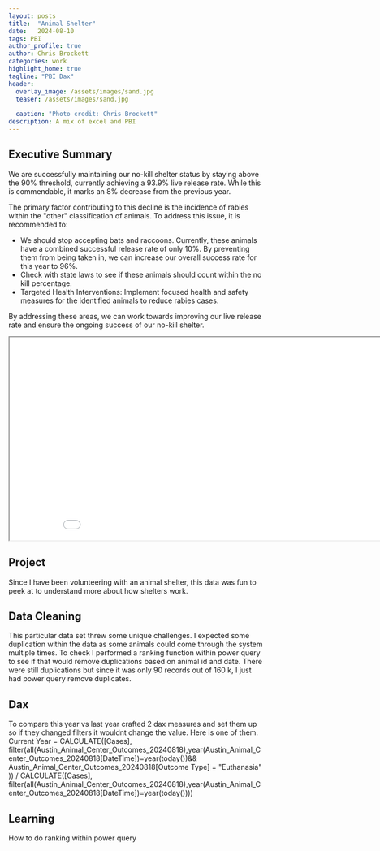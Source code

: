 ```yaml
---
layout: posts
title:  "Animal Shelter"
date:   2024-08-10
tags: PBI
author_profile: true
author: Chris Brockett
categories: work
highlight_home: true
tagline: "PBI Dax"
header:
  overlay_image: /assets/images/sand.jpg
  teaser: /assets/images/sand.jpg
  
  caption: "Photo credit: Chris Brockett"
description: A mix of excel and PBI
---
```

## Executive Summary
We are successfully maintaining our no-kill shelter status by staying above the 90% threshold, currently achieving a 93.9% live release rate. While this is commendable, it marks an 8% decrease from the previous year.

The primary factor contributing to this decline is the incidence of rabies within the "other" classification of animals. To address this issue, it is recommended to:

- We should stop accepting bats and raccoons. Currently, these animals have a combined successful release rate of only 10%. By preventing them from being taken in, we can increase our overall success rate for this year to 96%.
- Check with state laws to see if these animals should count within the no kill percentage.
- Targeted Health Interventions: Implement focused health and safety measures for the identified animals to reduce rabies cases.

By addressing these areas, we can work towards improving our live release rate and ensure the ongoing success of our no-kill shelter.

<iframe src="/assets/pdf/Animal no kill.pdf" width="900" height="400"></iframe>

## Project
Since I have been volunteering with an animal shelter, this data was fun to peek at to understand more about how shelters work.

## Data Cleaning
This particular data set threw some unique challenges.  I expected some duplication within the data as some animals could come through the system multiple times.  To check I performed a ranking function within power query to see if that would remove duplications based on animal id and date.  There were still duplications but since it was only 90 records out of 160 k, I just had power query remove duplicates.

## Dax
To compare this year vs last year crafted 2 dax measures and set them up so if they changed filters it wouldnt change the value.  Here is one of them.
Current Year = CALCULATE([Cases], filter(all(Austin_Animal_Center_Outcomes_20240818),year(Austin_Animal_Center_Outcomes_20240818[DateTime])=year(today())&& Austin_Animal_Center_Outcomes_20240818[Outcome Type] = "Euthanasia" )) / CALCULATE([Cases], filter(all(Austin_Animal_Center_Outcomes_20240818),year(Austin_Animal_Center_Outcomes_20240818[DateTime])=year(today())))

## Learning
How to do ranking within power query